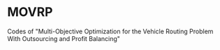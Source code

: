 # MOVRP
Codes of "Multi-Objective Optimization for the Vehicle Routing Problem With Outsourcing and Profit Balancing"
